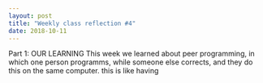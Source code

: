 ```yaml
---
layout: post
title: "Weekly class reflection #4"
date: 2018-10-11
---
```


Part 1: OUR LEARNING
This week we learned about peer programming, in which one person programms, while someone else corrects, and they do this on the same computer. this is like having 

